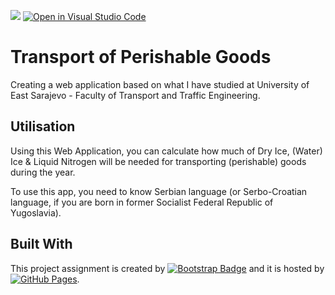 [![](https://data.jsdelivr.com/v1/package/gh/BaleshSrle/ICBL_HomeWork_01/badge?style=rounded)](https://www.jsdelivr.com/package/gh/BaleshSrle/ICBL_HomeWork_01)
[![Open in Visual Studio Code](https://img.shields.io/static/v1?logo=visualstudiocode&label=&message=Open%20in%20Visual%20Studio%20Code&labelColor=2c2c32&color=007acc&logoColor=007acc)](https://open.vscode.dev/BaleshSrle/ICBL_HomeWork_01)


# Transport of Perishable Goods 

Creating a web application based on what I have studied at University of East Sarajevo - Faculty of Transport and Traffic Engineering.

## Utilisation

Using this Web Application, you can calculate how much of Dry Ice, (Water) Ice & Liquid Nitrogen will be needed for transporting (perishable) goods during the year.

To use this app, you need to know Serbian language (or Serbo-Croatian language, if you are born in former Socialist Federal Republic of Yugoslavia).

## Built With
This project assignment is created by [![Bootstrap Badge](https://img.shields.io/github/v/release/twbs/bootstrap?filter=v3.*&logo=bootstrap&logoColor=white&label=Bootstrap&color=7952b3
)](https://github.com/twbs/bootstrap) and it is hosted by [![GitHub Pages](https://img.shields.io/badge/GitHub%20Pages-222222?logo=github&logoColor=white&labelColor=555555)](https://github.com/pages).
